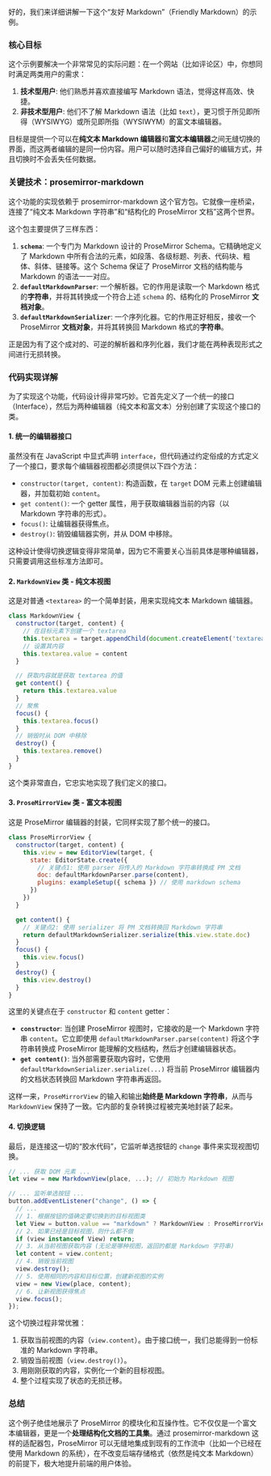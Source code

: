 好的，我们来详细讲解一下这个“友好 Markdown”（Friendly Markdown）的示例。

### 核心目标

这个示例要解决一个非常常见的实际问题：在一个网站（比如评论区）中，你想同时满足两类用户的需求：

1.  **技术型用户**: 他们熟悉并喜欢直接编写 Markdown 语法，觉得这样高效、快捷。
2.  **非技术型用户**: 他们不了解 Markdown 语法（比如 `text`），更习惯于所见即所得（WYSIWYG）或所见即所指（WYSIWYM）的富文本编辑器。

目标是提供一个可以在**纯文本 Markdown 编辑器**和**富文本编辑器**之间无缝切换的界面，而这两者编辑的是同一份内容。用户可以随时选择自己偏好的编辑方式，并且切换时不会丢失任何数据。

### 关键技术：prosemirror-markdown

这个功能的实现依赖于 prosemirror-markdown 这个官方包。它就像一座桥梁，连接了“纯文本 Markdown 字符串”和“结构化的 ProseMirror 文档”这两个世界。

这个包主要提供了三样东西：

1.  **`schema`**: 一个专门为 Markdown 设计的 ProseMirror Schema。它精确地定义了 Markdown 中所有合法的元素，如段落、各级标题、列表、代码块、粗体、斜体、链接等。这个 Schema 保证了 ProseMirror 文档的结构能与 Markdown 的语法一一对应。
2.  **`defaultMarkdownParser`**: 一个解析器。它的作用是读取一个 Markdown 格式的**字符串**，并将其转换成一个符合上述 `schema` 的、结构化的 ProseMirror **文档对象**。
3.  **`defaultMarkdownSerializer`**: 一个序列化器。它的作用正好相反，接收一个 ProseMirror **文档对象**，并将其转换回 Markdown 格式的**字符串**。

正是因为有了这个成对的、可逆的解析器和序列化器，我们才能在两种表现形式之间进行无损转换。

### 代码实现详解

为了实现这个功能，代码设计得非常巧妙。它首先定义了一个统一的接口（Interface），然后为两种编辑器（纯文本和富文本）分别创建了实现这个接口的类。

#### 1. 统一的编辑器接口

虽然没有在 JavaScript 中显式声明 `interface`，但代码通过约定俗成的方式定义了一个接口，要求每个编辑器视图都必须提供以下四个方法：

- `constructor(target, content)`: 构造函数，在 `target` DOM 元素上创建编辑器，并加载初始 `content`。
- `get content()`: 一个 getter 属性，用于获取编辑器当前的内容（以 Markdown 字符串的形式）。
- `focus()`: 让编辑器获得焦点。
- `destroy()`: 销毁编辑器实例，并从 DOM 中移除。

这种设计使得切换逻辑变得非常简单，因为它不需要关心当前具体是哪种编辑器，只需要调用这些标准方法即可。

#### 2. `MarkdownView` 类 - 纯文本视图

这是对普通 `<textarea>` 的一个简单封装，用来实现纯文本 Markdown 编辑器。

```javascript
class MarkdownView {
  constructor(target, content) {
    // 在目标元素下创建一个 textarea
    this.textarea = target.appendChild(document.createElement('textarea'))
    // 设置其内容
    this.textarea.value = content
  }

  // 获取内容就是获取 textarea 的值
  get content() {
    return this.textarea.value
  }
  // 聚焦
  focus() {
    this.textarea.focus()
  }
  // 销毁时从 DOM 中移除
  destroy() {
    this.textarea.remove()
  }
}
```

这个类非常直白，它忠实地实现了我们定义的接口。

#### 3. `ProseMirrorView` 类 - 富文本视图

这是 ProseMirror 编辑器的封装，它同样实现了那个统一的接口。

```javascript
class ProseMirrorView {
  constructor(target, content) {
    this.view = new EditorView(target, {
      state: EditorState.create({
        // 关键点1: 使用 parser 将传入的 Markdown 字符串转换成 PM 文档
        doc: defaultMarkdownParser.parse(content),
        plugins: exampleSetup({ schema }) // 使用 markdown schema
      })
    })
  }

  get content() {
    // 关键点2: 使用 serializer 将 PM 文档转换回 Markdown 字符串
    return defaultMarkdownSerializer.serialize(this.view.state.doc)
  }
  focus() {
    this.view.focus()
  }
  destroy() {
    this.view.destroy()
  }
}
```

这里的关键点在于 `constructor` 和 `content` getter：

- **`constructor`**: 当创建 ProseMirror 视图时，它接收的是一个 Markdown 字符串 `content`。它立即使用 `defaultMarkdownParser.parse(content)` 将这个字符串转换成 ProseMirror 能理解的文档结构，然后才创建编辑器状态。
- **`get content()`**: 当外部需要获取内容时，它使用 `defaultMarkdownSerializer.serialize(...)` 将当前 ProseMirror 编辑器内的文档状态转换回 Markdown 字符串再返回。

这样一来，`ProseMirrorView` 的输入和输出**始终是 Markdown 字符串**，从而与 `MarkdownView` 保持了一致。它内部的复杂转换过程被完美地封装了起来。

#### 4. 切换逻辑

最后，是连接这一切的“胶水代码”，它监听单选按钮的 `change` 事件来实现视图切换。

```javascript
// ... 获取 DOM 元素 ...
let view = new MarkdownView(place, ...); // 初始为 Markdown 视图

// ... 监听单选按钮 ...
button.addEventListener("change", () => {
  // ...
  // 1. 根据按钮的值确定要切换到的目标视图类
  let View = button.value == "markdown" ? MarkdownView : ProseMirrorView;
  // 2. 如果已经是目标视图，则什么都不做
  if (view instanceof View) return;
  // 3. 从当前视图获取内容 (无论是哪种视图，返回的都是 Markdown 字符串)
  let content = view.content;
  // 4. 销毁当前视图
  view.destroy();
  // 5. 使用相同的内容和目标位置，创建新视图的实例
  view = new View(place, content);
  // 6. 让新视图获得焦点
  view.focus();
});
```

这个切换过程非常优雅：

1.  获取当前视图的内容（`view.content`）。由于接口统一，我们总能得到一份标准的 Markdown 字符串。
2.  销毁当前视图（`view.destroy()`）。
3.  用刚刚获取的内容，实例化一个新的目标视图。
4.  整个过程实现了状态的无损迁移。

### 总结

这个例子绝佳地展示了 ProseMirror 的模块化和互操作性。它不仅仅是一个富文本编辑器，更是一个**处理结构化文档的工具集**。通过 prosemirror-markdown 这样的适配器包，ProseMirror 可以无缝地集成到现有的工作流中（比如一个已经在使用 Markdown 的系统），在不改变后端存储格式（依然是纯文本 Markdown）的前提下，极大地提升前端的用户体验。
